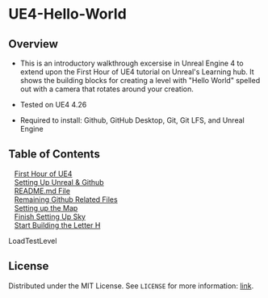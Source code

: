 # UE4-Hello-World

<!-- OVERVIEW -->
## Overview
* This is an introductory walkthrough excersise in Unreal Engine 4 to extend upon the First Hour of UE4 tutorial on Unreal's Learning hub.  It shows the building blocks for creating a level with "Hello World" spelled out with a camera that rotates around your creation. 

* Tested on UE4 4.26
* Required to install: Github, GitHub Desktop, Git, Git LFS, and Unreal Engine

<!-- TOC -->
## Table of Contents
<kbd></kbd> &nbsp;&nbsp; [First Hour of UE4](first-hour/README.md#user-content-first-hour-in-ue4) <br>
<kbd></kbd> &nbsp;&nbsp; [Setting Up Unreal & Github](setting-up/README.md#user-content-setting-up-unreal--github)<br>
<kbd></kbd> &nbsp;&nbsp; [README.md File](readme/README.md#user-content-readmemd-file)<br>
<kbd></kbd> &nbsp;&nbsp; [Remaining Github Related Files](ignore-license/README.md#user-content-remaining-github-related-files)<br>
<kbd></kbd> &nbsp;&nbsp; [Setting up the Map](setting-map/README.md#user-content-setting-up-the-map)<br>
<kbd></kbd> &nbsp;&nbsp; [Finish Setting Up Sky](setting-sky/README.md#user-content-finish-setting-up-sky)<br><kbd></kbd> &nbsp;&nbsp; [Start Building the Letter H](setting-sky/README.md#user-content-finish-setting-up-sky)<br>


LoadTestLevel

<!-- LICENSE -->
## License

Distributed under the MIT License. See `LICENSE` for more information: [link](LICENSE).
